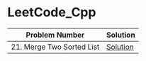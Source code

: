 # LeetCode_Cpp

| Problem Number                          | Solution                              |
| --------------------------------------- | ------------------------------------- |
| 21. Merge Two Sorted List               | [Solution](https://www.google.com)    |